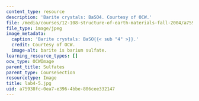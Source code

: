 ```yaml
---
content_type: resource
description: 'Barite crystals: BaSO4. Courtesy of OCW.'
file: /media/courses/12-108-structure-of-earth-materials-fall-2004/a75938fc0ea7e3964bbe806cee332147_lab4-5.jpg
file_type: image/jpeg
image_metadata:
  caption: 'Barite crystals: BaSO{{< sub "4" >}}.'
  credit: Courtesy of OCW.
  image-alt: barite is barium sulfate.
learning_resource_types: []
ocw_type: OCWImage
parent_title: Sulfates
parent_type: CourseSection
resourcetype: Image
title: lab4-5.jpg
uid: a75938fc-0ea7-e396-4bbe-806cee332147
---
```

